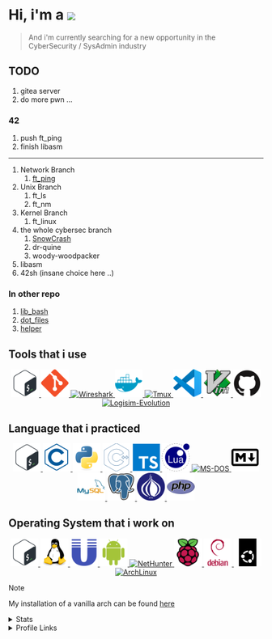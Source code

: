 # Hi, i'm a  <img align="center" src="https://readme-typing-svg.herokuapp.com?font=Fira+Code&size=35&duration=4000&pause=1000&color=008000&vCenter=true&width=435&height=50&lines=Bash+Lover+❤️;Programmer;Pentester;SysAdmin;Kernel+Builder">
> And i'm currently searching for a new opportunity in the CyberSecurity / SysAdmin industry

## TODO

1. gitea server
1. do more pwn ...

### 42

1. push ft_ping
1. finish libasm

---

1. Network Branch
    1. [ft_ping](https://github.com/Pixailz/ft_ping)
1. Unix Branch
    1. ft_ls
    1. ft_nm
1. Kernel Branch
    1. ft_linux
1. the whole cybersec branch
    1. [SnowCrash](https://github.com/Pixailz/SnowCrash)
    1. dr-quine
    1. woody-woodpacker
1. libasm
1. 42sh (insane choice here ..)


### In other repo

1. [lib_bash](https://github.com/Pixailz/lib_bash)
1. [dot_files](https://github.com/Pixailz/dot_files)
1. [helper](https://github.com/Pixailz/helper)

## Tools that i use

<div align="center">
  <a href="https://www.gnu.org/software/bash/">
    <img src="https://github.com/devicons/devicon/blob/master/icons/bash/bash-original.svg" title="Bash ❤️" alt="Bash ❤️" width="55" height="55">
  </a>
  <a href="https://git-scm.com/">
    <img src="https://github.com/devicons/devicon/blob/master/icons/git/git-plain.svg" title="Git" alt="Git" width="55" height="55">
  </a>
  <a href="https://www.wireshark.org/">
    <img src="https://www.kali.org/tools/wireshark/images/wireshark-logo.svg" title="Wireshark" alt="Wireshark" width="55" height="55"/>
  </a>
  <a href="https://www.docker.com/">
    <img src="https://github.com/devicons/devicon/blob/master/icons/docker/docker-plain.svg" title="Docker" alt="Docker" width="55" height="55"/>
  </a>
  <a href="https://github.com/tmux/tmux">
    <img src="https://github.com/tmux/tmux/blob/master/logo/tmux-logomark.svg" title="Tmux" alt="Tmux" width="55" height="55">
  </a>
  <a href="https://code.visualstudio.com/">
    <img src="https://github.com/devicons/devicon/blob/master/icons/vscode/vscode-original.svg" title="Vscode"  alt="Vscode" width="55" height="55"/>
  </a>
  <a href="https://www.vim.org/">
    <img src="https://github.com/devicons/devicon/blob/master/icons/vim/vim-original.svg" title="Vim" alt="Vim" width="55" height="55">
  </a>
  <a href="https://github.com/">
    <img src="https://github.com/devicons/devicon/blob/master/icons/github/github-original.svg" title="Github" alt="Github" width="55" height="55">
  </a>
  <a href="https://github.com/logisim-evolution/logisim-evolution">
    <img src="https://github.com/logisim-evolution/logisim-evolution/blob/master/artwork/logisim-evolution-icon.svg" title="Logisim-Evolution" alt="Logisim-Evolution" width="55" height="55">
  </a>
</div>

## Language that i practiced

<div align="center">
  <a href="https://www.gnu.org/software/bash/">
    <img src="https://github.com/devicons/devicon/blob/master/icons/bash/bash-original.svg" title="Bash ❤️" alt="Bash ❤️" width="55" height="55">
  </a>
  <a href="https://en.wikipedia.org/wiki/C_(programming_language)">
    <img src="https://github.com/devicons/devicon/blob/master/icons/c/c-line.svg" title="C" alt="C" width="55" height="55">
  </a>
  <a href="https://www.python.org/">
    <img src="https://github.com/devicons/devicon/blob/master/icons/python/python-original.svg" title="Python" alt="Python" width="55" height="55">
  </a>
  <a href="https://cplusplus.com/">
    <img src="https://github.com/devicons/devicon/blob/master/icons/cplusplus/cplusplus-line.svg" title="CPP", alt="CPP" width="55" height="55">
  </a>
  <a href="https://www.typescriptlang.org/">
    <img src="https://github.com/devicons/devicon/blob/master/icons/typescript/typescript-original.svg" title="TypeScript", alt="TypeScript" width="55" height="55">
  </a>
  <a href="https://www.lua.org/">
    <img src="https://github.com/devicons/devicon/blob/master/icons/lua/lua-original-wordmark.svg" title="Lua", alt="Lua" width="55" height="55">
  </a>
  <a href="https://fr.wikipedia.org/wiki/MS-DOS">
    <img src="https://github.com/Microsoft/MS-DOS/blob/master/msdos-logo.png" title="MS-DOS" alt="MS-DOS" width="55" height="55">
  </a>
  <a href="https://daringfireball.net/projects/markdown/">
    <img src="https://github.com/devicons/devicon/blob/master/icons/markdown/markdown-original.svg" title="Markdown" alt="Markdown" width="55" height="55">
  </a>
  <a href="https://www.mysql.com/">
    <img src="https://github.com/devicons/devicon/blob/master/icons/mysql/mysql-original-wordmark.svg" title="MySQL" alt="MySQL" width="55" height="55">
  </a>
  <a href="https://www.postgresql.org/">
    <img src="https://github.com/devicons/devicon/blob/master/icons/postgresql/postgresql-original.svg" title="PostgreSQL" alt="PostgreSQL" width="55" height="55">
  </a>
  <a href="https://www.perl.org/">
    <img src="https://github.com/devicons/devicon/blob/master/icons/perl/perl-original.svg" title="Perl" alt="Perl" width="55" height="55">
  </a>
  <a href="https://www.php.net/">
    <img src="https://github.com/devicons/devicon/blob/master/icons/php/php-original.svg" title="PHP" alt="PHP" width="55" height="55">
  </a>
</div>

## Operating System that i work on

<div align="center">
  <a href="https://www.gnu.org/software/bash/">
    <img src="https://github.com/devicons/devicon/blob/master/icons/bash/bash-original.svg" title="Bash ❤️" alt="Bash ❤️" width="55" height="55">
  </a>
  <a href="https://www.kernel.org/">
    <img src="https://github.com/devicons/devicon/blob/master/icons/linux/linux-original.svg" title="Linux" alt="Linux" width="55" height="55">
  </a>
  <a href="https://www.opengroup.org/membership/forums/platform/unix">
    <img src="https://github.com/devicons/devicon/blob/master/icons/unix/unix-original.svg" title="Unix" alt="Unix" width="55" height="55">
  </a>
  <a href="https://www.android.com/">
    <img src="https://github.com/devicons/devicon/blob/master/icons/android/android-plain.svg" title="Android" alt="Android" width="55" height="55">
  </a>
  <a href="https://www.kali.org/get-kali/#kali-mobile">
    <img src="https://store.nethunter.com/repo/icons-640/com.offsec.nethunter.2021030200.png" title="NetHunter" alt="NetHunter" width="55" height="55">
  </a>
  <a href="https://www.raspberrypi.org/">
    <img src="https://github.com/devicons/devicon/blob/master/icons/raspberrypi/raspberrypi-original.svg" title="RaspberryPi" alt="RaspberryPi" width="55" height="55">
  </a>
  <a href="https://www.debian.org/">
    <img src="https://github.com/devicons/devicon/blob/master/icons/debian/debian-plain-wordmark.svg" title="Debian" alt="Debian" width="55" height="55">
  </a>
  <a href="https://ubuntu.com/">
    <img src="https://github.com/devicons/devicon/blob/master/icons/ubuntu/ubuntu-plain.svg" title="Ubuntu" alt="Ubuntu" width="55" height="55">
  </a>
  <a href="https://archlinux.org/">
    <img src="https://avatars.githubusercontent.com/u/4673648?s=200&v=4" title="ArchLinux" alt="ArchLinux" width="55" height="55" >
  </a>
</div>

> [!NOTE]
> My installation of a vanilla arch can be found [here](https://github.com/Pixailz/arch-setup)

<details>
  <summary>Stats</summary>
  <a href="http://www.github.com/Pixailz">
    <img src="https://github-readme-stats.vercel.app/api?username=Pixailz&icon_color=008000&title_color=008000&bg_color=22272e&hide_border=true&show_icons=true"/>
  </a>

  <a href="http://www.github.com/Pixailz">
    <img src="https://github-readme-streak-stats.herokuapp.com/?user=Pixailz&hide_border=true&background=22272e&ring=adbac7&fire=008000&currStreakLabel=adbac7&currStreakNum=008000&sideNums=adbac7&sideLabels=adbac7&dates=64748b"/>
  </a>

  <a href="http://www.github.com/Pixailz">
    <img src="https://github-readme-stats.vercel.app/api/top-langs?username=Pixailz&layout=compact&icon_color=008000&title_color=008000&bg_color=22272e&hide_border=true&hide=roff&card_width=500"/>
  </a>

</details>

<details>
  <summary>Profile Links</summary>
  <blockquote>
    <details>
      <summary>42</summary>
      <blockquote>
      <a href="https://profile.intra.42.fr/users/brda-sil">
        <img src="https://badgen.net/badge/Angoul%C3%AAme/brda-sil/50C878?icon=https://meta.intra.42.fr/images/42_logo.svg">
      </a>
      </blockquote>
    </details>
    <details>
      <summary>CTF</summary>
      <blockquote>

- [Try Hack Me](https://tryhackme.com/p/Pixailz) ![Profile](https://tryhackme-badges.s3.amazonaws.com/Pixailz.png)
- [Root Me](https://www.root-me.org/Pixailz)
- [PicoCTF](https://play.picoctf.org/users/Pixailz)
- [Hack The Box](https://app.hackthebox.com/profile/193910)
- [WeChall](https://www.wechall.net/profile/Pixailz)

    </details>
  </blockquote>
</details> 
